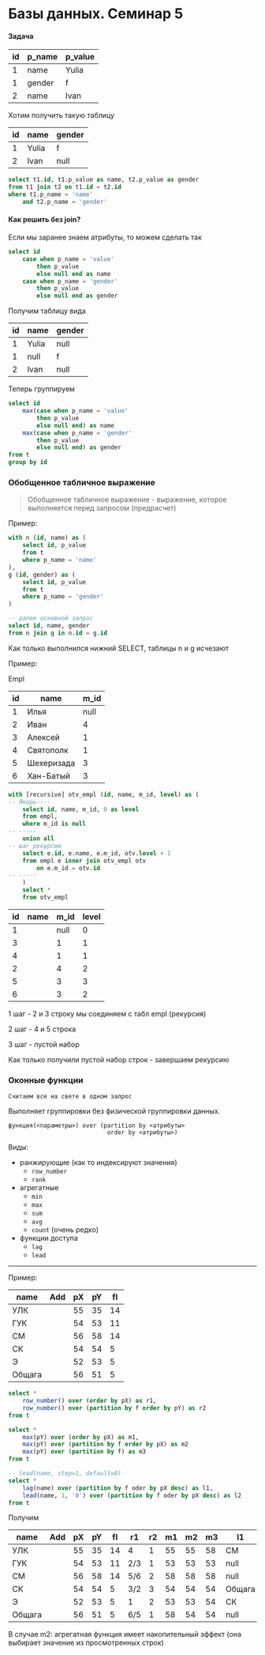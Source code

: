 # Базы данных. Семинар 5

#### Задача

|id|p_name|p_value|
|---|---|---|
|1|name|Yulia|
|1|gender|f|
|2|name|Ivan|

Хотим получить такую таблицу

|id|name|gender|
|---|---|---|
|1|Yulia|f|
|2|Ivan|null|

```sql
select t1.id, t1.p_value as name, t2.p_value as gender
from t1 join t2 on t1.id = t2.id
where t1.p_name = 'name'
    and t2.p_name = 'gender'
```

#### Как решить без join?

Если мы заранее знаем атрибуты, то можем сделать так

```sql
select id
    case when p_name = 'value'
        then p_value
        else null end as name
    case when p_name = 'gender'
        then p_value
        else null end as gender
```

Получим таблицу вида

|id|name|gender|
|---|---|---|
|1|Yulia|null|
|1|null|f|
|2|Ivan|null|

Теперь группируем

```sql
select id
    max(case when p_name = 'value'
        then p_value
        else null end) as name
    max(case when p_name = 'gender'
        then p_value
        else null end) as gender
from t
group by id
```

### Обобщенное табличное выражение
> Обобщенное табличное выражение - выражение, которое выполняется перед запросом (предрасчет)

Пример:

```sql
with n (id, name) as (
    select id, p_value
    from t
    where p_name = 'name'
),
g (id, gender) as (
    select id, p_value
    from t
    where p_name = 'gender'
)

-- далее основной запрос
select id, name, gender
from n join g in n.id = g.id
```

Как только выполнился нижний SELECT, таблицы n и g исчезают

Пример:

Empl

|id|name|m_id|
|---|---|---|
|1|Илья|null|
|2|Иван|4|
|3|Алексей|1|
|4|Святополк|1|
|5|Шехеризада|3|
|6|Хан-Батый|3|

```sql
with [recursive] otv_empl (id, name, m_id, level) as (
-- Якорь----
    select id, name, m_id, 0 as level
    from empl,
    where m_id is null
-- -----
    union all
-- шаг рекурсии
    select e.id, e.name, e.m_id, otv.level + 1
    from empl e inner join otv_empl otv
        on e.m_id = otv.id
-- -----
    )
    select *
    from otv_empl
```

|id|name|m_id|level
|---|---|---|---
|1| |null|0
|3| |1|1
|4| |1|1
|2| |4|2
|5| |3|3
|6| |3|2

1 шаг - 2 и 3 строку мы соединяем с табл empl (рекурсия)

2 шаг - 4 и 5 строка

3 шаг - пустой набор

Как только получили пустой набор строк - завершаем рекурсию

### Оконные функции
`Считаем все на свете в одном запрос`

Выполняет группировки без физической группировки данных.

```
функция(<параметры>) over (partition by <атрибуты>
                            order by <атрибуты>)
``` 


Виды:
- ранжирующие (как то индексируют значения) 
  - `row_number`
  - `rank`
- агрегатные
  - `min`
  - `max`
  - `sum`
  - `avg`
  - `count` (очень редко)
- функции доступа
  - `lag`
  - `lead`

---

Пример:

name|Add|pX|pY|fl
---|---|---|---|---|
УЛК| |55|35|14
ГУК| |54|53|11
СМ| |56|58|14
СК| |54|54|5
Э| |52|53|5
Общага| |56|51|5

```sql
select *
    row_number() over (order by pX) as r1,
    row_number() over (partition by f order by pY) as r2
from t

select *
    max(pY) over (order by pX) as m1,
    max(pY) over (partition by f order by pX) as m2
    max(pY) over (partition by f) as m3
from t

-- lead(name, step=1, default=0)
select *
    lag(name) over (partition by f oder by pX desc) as l1,
    lead(name, 1, '0') over (partition by f oder by pX desc) as l2
from t
```

Получим

name|Add|pX|pY|fl|r1|r2|m1|m2|m3|l1|l2
---|---|---|---|---|---|---|---|---|---|---|---
УЛК| |55|35|14|4|1|55|55|58|СМ|0
ГУК| |54|53|11|2/3|1|53|53|53|null|0
СМ| |56|58|14|5/6|2|58|58|58|null|УЛК
СК| |54|54|5|3/2|3|54|54|54|Общага|Э
Э| |52|53|5|1|2|53|53|54|СК|0
Общага| |56|51|5|6/5|1|58|54|54|null|СК

В случае m2: агрегатная функция имеет накопительный эффект (она выбирает значение из просмотренных строк)